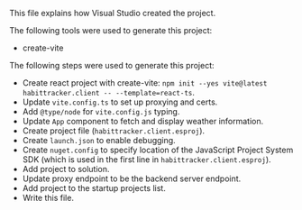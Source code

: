 This file explains how Visual Studio created the project.

The following tools were used to generate this project:
- create-vite

The following steps were used to generate this project:
- Create react project with create-vite: `npm init --yes vite@latest habittracker.client -- --template=react-ts`.
- Update `vite.config.ts` to set up proxying and certs.
- Add `@type/node` for `vite.config.js` typing.
- Update `App` component to fetch and display weather information.
- Create project file (`habittracker.client.esproj`).
- Create `launch.json` to enable debugging.
- Create `nuget.config` to specify location of the JavaScript Project System SDK (which is used in the first line in `habittracker.client.esproj`).
- Add project to solution.
- Update proxy endpoint to be the backend server endpoint.
- Add project to the startup projects list.
- Write this file.
